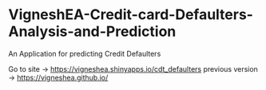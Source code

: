 # VigneshEA-Credit-card-Defaulters-Analysis-and-Prediction
An Application for predicting Credit Defaulters

Go to site -> https://vigneshea.shinyapps.io/cdt_defaulters
previous version -> https://vigneshea.github.io/
